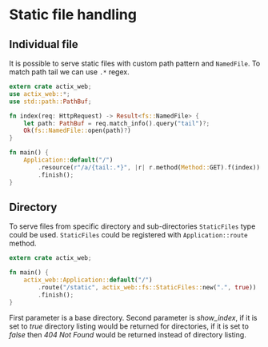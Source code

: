 # Static file handling

## Individual file

It is possible to serve static files with custom path pattern and `NamedFile`. To
match path tail we can use `.*` regex.

```rust
extern crate actix_web;
use actix_web::*;
use std::path::PathBuf;

fn index(req: HttpRequest) -> Result<fs::NamedFile> {
    let path: PathBuf = req.match_info().query("tail")?;
    Ok(fs::NamedFile::open(path)?)
}

fn main() {
    Application::default("/")
        .resource(r"/a/{tail:.*}", |r| r.method(Method::GET).f(index))
        .finish();
}
```

## Directory

To serve files from specific directory and sub-directories `StaticFiles` type could be used. 
`StaticFiles` could be registered with `Application::route` method.

```rust
extern crate actix_web;

fn main() {
    actix_web::Application::default("/")
        .route("/static", actix_web::fs::StaticFiles::new(".", true))
        .finish();
}
```

First parameter is a base directory. Second parameter is *show_index*, if it is set to *true*
directory listing would be returned for directories, if it is set to *false*
then *404 Not Found* would be returned instead of directory listing.
